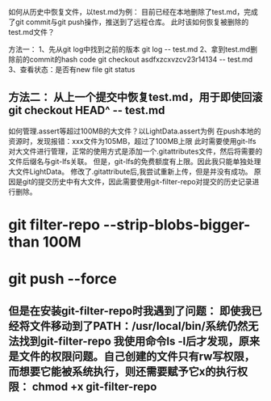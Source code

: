 如何从历史中恢复文件，以test.md为例：
目前已经在本地删除了test.md，完成了git commit与git push操作，推送到了远程仓库。
此时该如何恢复被删除的test.md文件？

方法一：
1、先从git log中找到之前的版本
git log -- test.md
2、拿到test.md删除前的commit的hash code
git checkout asdfxzcxvzcv23r14134 -- test.md
3、查看状态：是否有new file
git status

方法二：
从上一个提交中恢复test.md，用于即使回滚
git checkout HEAD^ -- test.md
---------------------------------------------------------------------------------------
如何管理.assert等超过100MB的大文件？以LightData.assert为例
在push本地的资源时，发现报错：xxx文件为105MB，超过了100MB上限
此时需要使用git-lfs对大文件进行管理，正常的使用方式是添加一个.gitattributes文件，然后将需要的文件后缀名与git-lfs关联。
但是，git-lfs的免费额度有上限。因此我只能单独处理大文件LightData。
修改了.gitattribute后,我尝试重新上传，但是并没有成功。
原因是git的提交历史中有大文件，因此需要使用git-filter-repo对提交的历史记录进行删除。
# git filter-repo --strip-blobs-bigger-than 100M
# git push --force
但是在安装git-filter-repo时我遇到了问题：
即使我已经将文件移动到了PATH：/usr/local/bin/系统仍然无法找到git-filter-repo
我使用命令ls -l后才发现，原来是文件的权限问题。自己创建的文件只有rw写权限，而想要它能被系统执行，则还需要赋予它x的执行权限：
chmod +x git-filter-repo
----------------------------------------------------------------------------------------
